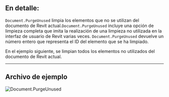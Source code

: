 ## En detalle:
`Document.PurgeUnused` limpia los elementos que no se utilizan del documento de Revit actual.`Document.PurgeUnused` incluye una opción de limpieza completa que imita la realización de una limpieza no utilizada en la interfaz de usuario de Revit varias veces. `Document.PurgeUnused` devuelve un número entero que representa el ID del elemento que se ha limpiado.

En el ejemplo siguiente, se limpian todos los elementos no utilizados del documento de Revit actual.
___
## Archivo de ejemplo

![Document.PurgeUnused](./Revit.Application.Document.PurgeUnused_img.jpg)

